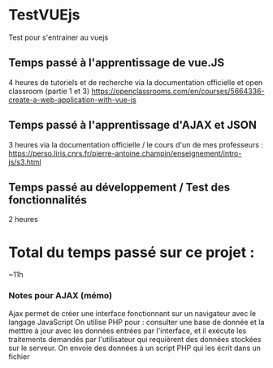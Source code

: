 # TestVUEjs
Test pour s'entrainer au vuejs

## Temps passé à l'apprentissage de vue.JS
4 heures de tutoriels et de recherche via la documentation officielle et open classroom (partie 1 et 3)
https://openclassrooms.com/en/courses/5664336-create-a-web-application-with-vue-js

## Temps passé à l'apprentissage d'AJAX et JSON
3 heures via la documentation officielle / le cours d'un de mes professeurs : 
https://perso.liris.cnrs.fr/pierre-antoine.champin/enseignement/intro-js/s3.html

## Temps passé au développement / Test des fonctionnalités
2 heures

# Total du temps passé sur ce projet :
~11h

### Notes pour AJAX (mémo)
Ajax permet de créer une interface fonctionnant sur un navigateur avec le langage JavaScript
On utilise PHP pour : consulter une base de donnée et la metttre à jour avec les données entrées par l'interface, et il exécute les traitements demandés par l'utilisateur qui requièrent des données stockées sur le serveur.
On envoie des données à un script PHP qui les écrit dans un fichier 

